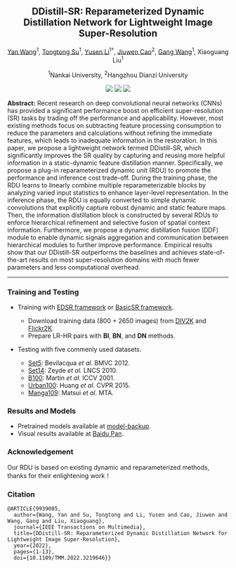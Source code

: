 ## <div align="center"> DDistill-SR: Reparameterized Dynamic Distillation Network for Lightweight Image Super-Resolution </div>

<div align="center"> 

[Yan Wang](https://scholar.google.com/citations?user=SXIehvoAAAAJ&hl=en)<sup>1</sup>, [Tongtong Su](https://scholar.google.com/citations?user=anILSE0AAAAJ&hl=en&oi=sra)<sup>1</sup>, [Yusen Li](https://scholar.google.com/citations?user=4EJ9aekAAAAJ&hl=en&oi=ao)<sup>1†</sup>, [Jiuwen Cao](https://scholar.google.com/citations?user=Vo_suaYAAAAJ&hl=en&oi=sra)<sup>2</sup>, [Gang Wang](https://scholar.google.com/citations?user=p8pvqz8AAAAJ&hl=en&oi=sra)<sup>1</sup>, Xiaoguang Liu<sup>1</sup>
</div>

<p align="center"> <sup>1</sup>Nankai University, <sup>2</sup>Hangzhou Dianzi University </p>

<p align="center">
<a href="https://ieeexplore.ieee.org/abstract/document/9939085" alt="IEEE">
    <img src="https://img.shields.io/badge/IEEE-TMM 2022-367DBD" /></a> 
<a href="https://arxiv.org/abs/2312.14551" alt="arXiv">
    <img src="https://img.shields.io/badge/arXiv-2312.14551-b31b1b.svg?style=flat" /></a>
<a href="https://github.com/icandle/DDistill-SR/blob/main/LICENSE" alt="license">
    <img src="https://img.shields.io/badge/license-Apache--2.0-%23B7A800" /></a> 
</p>

**Abstract:** Recent research on deep convolutional neural networks (CNNs) has provided a significant performance boost on efficient super-resolution (SR) tasks by trading off the performance and applicability. However, most existing methods focus on subtracting feature processing consumption to reduce the parameters and calculations without refining the immediate features, which leads to inadequate information in the restoration. In this paper, we propose a lightweight network termed DDistill-SR, which significantly improves the SR quality by capturing and reusing more helpful information in a static-dynamic feature distillation manner. Specifically, we propose a plug-in reparameterized dynamic unit (RDU) to promote the performance and inference cost trade-off. During the training phase, the RDU learns to linearly combine multiple reparameterizable blocks by analyzing varied input statistics to enhance layer-level representation. In the inference phase, the RDU is equally converted to simple dynamic convolutions that explicitly capture robust dynamic and static feature maps. Then, the information distillation block is constructed by several RDUs to enforce hierarchical refinement and selective fusion of spatial context information. Furthermore, we propose a dynamic distillation fusion (DDF) module to enable dynamic signals aggregation and communication between hierarchical modules to further improve performance. Empirical results show that our DDistill-SR outperforms the baselines and achieves state-of-the-art results on most super-resolution domains with much fewer parameters and less computational overhead.

---
### Training and Testing
* Training with [EDSR framework](https://github.com/sanghyun-son/EDSR-PyTorch) or [BasicSR framework](https://github.com/XPixelGroup/BasicSR).
  * Download training data (800 + 2650 images) from [DIV2K](https://data.vision.ee.ethz.ch/cvl/DIV2K/) and [Flickr2K](http://cv.snu.ac.kr/research/EDSR/Flickr2K.tar).
  * Prepare LR-HR pairs with **BI**, **BN**, and **DN** methods. 
  
* Testing with five commenly used datasets.

  * [Set5](http://people.rennes.inria.fr/Aline.Roumy/results/SR_BMVC12.html): Bevilacqua *et al*. BMVC 2012.
  * [Set14](https://sites.google.com/site/romanzeyde/research-interests): Zeyde *et al*. LNCS 2010.
  * [B100](https://www2.eecs.berkeley.edu/Research/Projects/CS/vision/bsds/): Martin *et al*. ICCV 2001.
  * [Urban100](https://sites.google.com/site/jbhuang0604/publications/struct_sr): Huang *et al*. CVPR 2015.
  * [Manga109](http://www.manga109.org/en/): Matsui *et al*. MTA.
  
### Results and Models
* Pretrained models available at [model-backup](https://github.com/icandle/DDistill-SR/tree/main/model-backup).    
* Visual results available at [Baidu Pan](https://pan.baidu.com/s/1FpD5ucp_G31TQoxZDa5acQ?pwd=ddsr).

### Acknowledgement 
Our RDU is based on existing dynamic and reparameterized methods, thanks for their enlightening work！

### Citation

```
@ARTICLE{9939085,
  author={Wang, Yan and Su, Tongtong and Li, Yusen and Cao, Jiuwen and Wang, Gang and Liu, Xiaoguang},
  journal={IEEE Transactions on Multimedia}, 
  title={DDistill-SR: Reparameterized Dynamic Distillation Network for Lightweight Image Super-Resolution}, 
  year={2022},
  pages={1-13},
  doi={10.1109/TMM.2022.3219646}}
```
